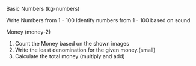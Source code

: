 Basic Numbers (kg-numbers)

Write Numbers from 1 - 100
Identify numbers from 1 - 100 based on sound

Money (money-2)

1. Count the Money based on the shown images
2. Write the least denomination for the given money.(small)
3. Calculate the total money (multiply and add)
